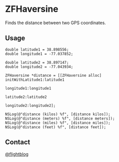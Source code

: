 # ZFHaversine #

Finds the distance between two GPS coordinates.

## Usage ##

    double latitude1 = 38.898556;
    double longitude1 = -77.037852;
    
    double latitude2 = 38.897147;
    double longitude2 = -77.043934;
    
    ZFHaversine *distance = [[ZFHaversine alloc] initWithLatitude1:latitude1
                                                        longitude1:longitude1
                                                         latitude2:latitude2
                                                        longitude2:longitude2];
    
    NSLog(@"distance (kilos) %f", [distance kilos]);
    NSLog(@"distance (meters) %f", [distance meters]);
    NSLog(@"distance (miles) %f", [distance miles]);
    NSLog(@"distance (feet) %f", [distance feet]);


## Contact ##

[@flightblog](http://twitter.com/flightblog)
